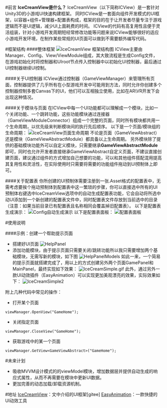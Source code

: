 #前言
**IceCreamView是什么？**
IceCreamView（以下简称ICView）是一套针对Unity3D的小游戏UI快速构建框架。
同时ICView是一套面向组件开发模式的UI框架，以容器+组件+管理器+配置表构成，框架的目的在于让开发者尽量专注于游戏逻辑而不是UI逻辑，减少UI上面耗费的时间。
ICView的代码有高复用性且便于灵活组装，针对小游戏开发周期短经常修改功能等问题来说ICView能够很好的适应小游戏开发环境，在制作某些常规的UI页面可以做到不需要额外编写代码。

#框架结构
####整体框架
![IceCreamView 框架结构图](https://fold.oss-cn-shanghai.aliyuncs.com/Geeit/IcecreamView/IcecreamFramework.png)
ICView主要由Manager、Config、View/ViewModule组成，其大致流程是生成Config文件，在游戏初始化时将控制器和UIroot节点传入控制器中以初始化UI控制器，最后通过UI控制器继续UI控制。

####关于UI控制器
ICView通过控制器（GameViewManager）来管理所有页面，控制器提供了几乎所有在小型游戏开发中可能用到方法，同时允许你创建多个控制器控制多套Canvas下的UI，他们可以互相独立使用，比如在AR\VR开发下会出现这种情况。

####关于模块与页面
在ICView中每一个UI功能都可以理解成一个模块，比如一个关闭功能、一个跳转功能，这些功能模块通过连接器（GameViewModuleConnector）组成一个完整的页面，同时所有模块都共用一个生命周期，以优先级来判断模块间的执行先后顺序。
以下是一个页面/模块组的生命周期：
![IceCreamView页面生命周期](https://fold.oss-cn-shanghai.aliyuncs.com/Geeit/IcecreamView/IceCreamView.jpg)
不论是页面（GameViewAbstract）还是模块（GameViewAbstractModule）都具备以上生命周期。
另外模块除了提供的基础模块功能外可以自定义模块，只需要继承**GameViewAbstractModule**即可，同时也允许开发者直接继承GameViewAbstract自定义页面，不建议直接创建页面，建议通过组件的方式增加自己想要的功能，可以和其他组件搭配混用提高其复用性和灵活性，在实际使用时只需要将需要的功能组件拖动到UI预制体上即可。

####关于配置表
你所创建的UI预制体需要注册到一张.Asset格式的配置表中，无需考虑要挨个拖动预制体到配置表中这一繁琐的步骤，你可以直接选中所有的UI预制体右键选中IceCreamView选项中的自动生成配置表功能，它会自动将所选中动UI添加到一个新创建的配置表文件中，同时配置表文件存放到当前选中的目录（注意：如果当前目录已有配置表且名称相同会覆盖掉旧配置表）。
以下是配置表生成演示：
![Config自动生成演示](https://fold.oss-cn-shanghai.aliyuncs.com/Geeit/IcecreamView/IceCreamAutoConfig.gif)
以下是配置表面板：
![配置表面板](https://fold.oss-cn-shanghai.aliyuncs.com/Geeit/IcecreamView/IceCreamViewConfig.jpg)

#使用说明

####示例：创建一个帮助提示页面
* 搭建好UI页面
![HelpPanel](https://fold.oss-cn-shanghai.aliyuncs.com/Geeit/IcecreamView/HelpPanel.jpg)
* 添加功能模块，由于提示页面只需要关闭/跳转功能所以我只需要增加两个基础模块，无需写新的模块，如下图
![HelpPanelModels](https://fold.oss-cn-shanghai.aliyuncs.com/Geeit/IcecreamView/HelpPanelModel.jpg)
如此一来，一个简易的提示页面就搭建完成了，用以上的方式创建另外两个页面GamePanel和MainPanel，最终实现如下效果：
![IceCreamSimple.gif](https://fold.oss-cn-shanghai.aliyuncs.com/Geeit/IcecreamView/IceCreamSimple.gif)
此外，通过另外一款UI动效插件（EasyAnimation）可以实现更加美观漂亮的效果，实际效果如下：
![IceCreamSimple2](https://fold.oss-cn-shanghai.aliyuncs.com/Geeit/IcecreamView/IceCreamSimple2.gif)

附上几种代码中常见的操作：

* 打开某个页面
```
viewManager.OpenView("GameHome");
```
* 关闭指定页面
```
viewManager.CloseView("GameHome");
```
* 获取游戏中的某一个页面
```
viewManager.GetView<GameViewAbstract>("GameHome");
```
#未来计划
* 吸收MVVM设计模式的的viewModel模块，增加数据层并提供自动生成的响应式属性，从而不再需要在模块中更新UI数据。
* 更加完善的动态加载/卸载资源机制。

#地址
[IceCreamView](https://gitee.com/Foldcc/Ice-creamView)：文中介绍的UI框架[gitee]
[EasyAnimation](https://gitee.com/Foldcc/EasyAnimation)：一款快捷的UI动效工具

